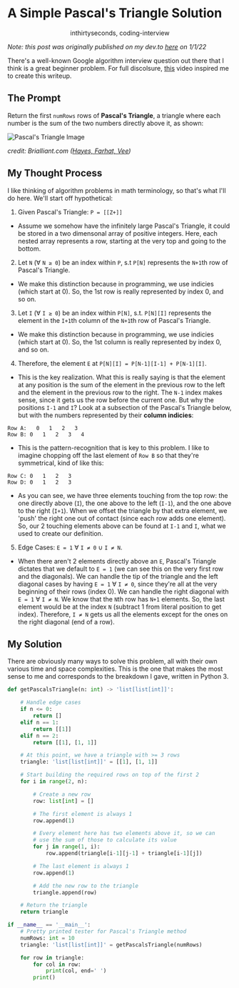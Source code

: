 # A Simple Pascal's Triangle Solution
<p align="center">inthirtyseconds, coding-interview</p>
<Coding-Interview InThirtySeconds/>

*Note: this post was originally published on my dev.to [here](https://dev.to/httpsamc/a-simple-pascals-triangle-solution-1jn2) on 1/1/22*

There's a well-known Google algorithm interview question out there that I think is a great beginner problem. For full discolsure, [this](https://www.youtube.com/watch?v=Ap8Azsc2YT0) video inspired me to create this writeup.

## The Prompt
Return the first `numRows` rows of **Pascal's Triangle**, a triangle where each number is the sum of the two numbers directly above it, as shown:

![Pascal's Triangle Image](https://ds055uzetaobb.cloudfront.net/brioche/uploads/yLsqh65kki-pascals-triangle-5.png?width=1200)

*credit: Brialliant.com ([Hayes, Farhat, Vee](https://brilliant.org/wiki/pascals-triangle/))*

## My Thought Process
I like thinking of algorithm problems in math terminology, so that's what I'll do here. We'll start off hypothetical:

1. Given Pascal's Triangle: `P = [[Z+]]`

- Assume we somehow have the infinitely large Pascal's Triangle, it could be stored in a two dimensonal array of positive integers. Here, each nested array represents a row, starting at the very top and going to the bottom.

2. Let `N` (∀ `N ≥ 0`) be an index within `P`, s.t `P[N]` represents the `N+1`th row of Pascal's Triangle.

- We make this distinction because in programming, we use indicies (which start at 0). So, the 1st row is really represented by index 0, and so on.

3. Let `I` (∀ `I ≥ 0`) be an index within `P[N]`, s.t. `P[N][I]` represents the element in the `I+1`th column of the `N+1`th row of Pascal's Triangle.

- We make this distinction because in programming, we use indicies (which start at 0). So, the 1st column is really represented by index 0, and so on.

4. Therefore, the element `E` at `P[N][I] = P[N-1][I-1] + P[N-1][I]`.

- This is the key realization. What this is really saying is that the element at any position is the sum of the element in the previous row to the left and the element in the previous row to the right. The `N-1` index makes sense, since it gets us the row before the current one. But why the positions `I-1` and `I`? Look at a subsection of the Pascal's Triangle below, but with the numbers represented by their **column indicies**:

```
Row A:   0   1   2   3
Row B: 0   1   2   3   4
```

- This is the pattern-recognition that is key to this problem. I like to imagine chopping off the last element of `Row B` so that they're symmetrical, kind of like this:
 
```
Row C: 0   1   2   3
Row D: 0   1   2   3
```

- As you can see, we have three elements touching from the top row: the one directly above (`I`), the one above to the left (`I-1`), and the one above to the right (`I+1`). When we offset the triangle by that extra element, we 'push' the right one out of contact (since each row adds one element). So, our 2 touching elements above can be found at `I-1` and `I`, what we used to create our definition.

5. Edge Cases: `E = 1` ∀ `I ≠ 0` ∪ `I ≠ N`.

- When there aren't 2 elements directly above an `E`, Pascal's Triangle dictates that we default to `E = 1` (we can see this on the very first row and the diagonals). We can handle the tip of the triangle and the left diagonal cases by having `E = 1` ∀ `I ≠ 0`, since they're all at the very beginning of their rows (index 0). We can handle the right diagonal with `E = 1` ∀ `I ≠ N`. We know that the `N`th row has `N+1` elements. So, the last element would be at the index `N` (subtract 1 from literal position to get index). Therefore, `I ≠ N` gets us all the elements except for the ones on the right diagonal (end of a row).

## My Solution

There are obviously many ways to solve this problem, all with their own various time and space complexities. This is the one that makes the most sense to me and corresponds to the breakdown I gave, written in Python 3.

```Python
def getPascalsTriangle(n: int) -> 'list[list[int]]':

    # Handle edge cases
    if n <= 0:
        return []
    elif n == 1:
        return [[1]]
    elif n == 2:
        return [[1], [1, 1]]

    # At this point, we have a triangle with >= 3 rows
    triangle: 'list[list[int]]' = [[1], [1, 1]]

    # Start building the required rows on top of the first 2
    for i in range(2, n):

        # Create a new row
        row: list[int] = []

        # The first element is always 1
        row.append(1)

        # Every element here has two elements above it, so we can
        # use the sum of those to calculate its value
        for j in range(1, i):
            row.append(triangle[i-1][j-1] + triangle[i-1][j])

        # The last element is always 1
        row.append(1)

        # Add the new row to the triangle
        triangle.append(row)

    # Return the triangle
    return triangle

if __name__ == '__main__':
    # Pretty printed tester for Pascal's Triangle method
    numRows: int = 10
    triangle: 'list[list[int]]' = getPascalsTriangle(numRows)

    for row in triangle:
        for col in row:
            print(col, end=' ')
        print()
```